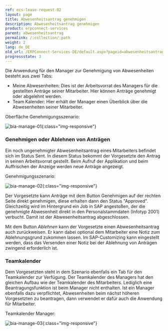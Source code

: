 ```yaml
---
ref: ecs-leave-request-02
layout: page
title: Abwesenheitsantrag genehmigen
description: Abwesenheitsantrag genehmigen
product: erpconnect-services
parent: abwesenheitsantrag
permalink: /:collection/:path
weight: 2
lang: de_DE
old_url: /ERPConnect-Services-DE/default.aspx?pageid=abwesenheitsantrag-genehmigen
progressstate: 3
---
```


Die Anwendung für den Manager zur Genehmigung von Abwesenheiten besteht aus zwei Tabs:

- Meine Abwesenheiten: Dies ist der Arbeitsvorrat des Managers für die gestellten Anträge seiner Mitarbeiter. Hier können Anträge genehmigt oder
     abgelehnt werden.  
- Team Kalender: Hier erhält der Manager einen Überblick über die Abwesenheiten seiner Mitarbeiter.

Oberfläche Genehmigungsszenario:

![bia-manage-01](/img/content/bia-manage-01.png){:class="img-responsive"}

### Genehmigen oder Ablehnen von Anträgen

Ein noch ungenehmigter Abwesenheitsantrag eines Mitarbeiters befindet sich im Status Sent. In diesem Status bekommt der Vorgesetzte den Antrag in seinen Arbeitsvorrat gestellt. Beim Aufruf der Applikation und beim Auffrischen der Anzeige werden neue Anträge angezeigt.  


Genehmigungsszenario:

![bia-manage-02](/img/content/bia-manage-02.png){:class="img-responsive"}

Der Vorgesetzte kann Anträge mit dem Button Genehmigen auf der rechten Seite direkt genehmigen, diese erhalten dann den Status "Approved". Gleichzeitig wird im Hintergrund ein Job in SAP angestoßen, der die genehmigte Abwesenheit direkt in den Personalstammdaten (Infotyp 2001) verbucht. Damit ist der Abwesenheitsantrag abgeschlossen.
 
Mit dem Button *Ablehnen* kann der Vorgesetzte einen Abwesenheitsantrag auch zurückweisen. Er kann dabei optional dem Mitarbeiter eine Notiz zum Ablehnungsgrund zukommen lassen. Im SAP-Customizing kann eingestellt werden, dass das Versenden einer Notiz bei der Ablehnung von Anträgen zwingend erforderlich ist. 

### Teamkalender

Dem Vorgesetzten steht in dem Szenario ebenfalls ein Tab für den Teamkalender zur Verfügung. Der Teamkalender des Managers hat den gleichen Aufbau wie der Teamkalender des Mitarbeiters. Lediglich eine Beantragungsfunktion ist beim Manager nicht enthalten. Ist ein Manager ebenfalls dazu verpflichtet, Abwesenheiten beim nächst höheren Vorgesetzten zu beantragen, dann verwendet er dafür auch die Anwendung für Mitarbeiter.

Teamkalender Manager:


![bia-manage-03](/img/content/bia-manage-03.png){:class="img-responsive"}

